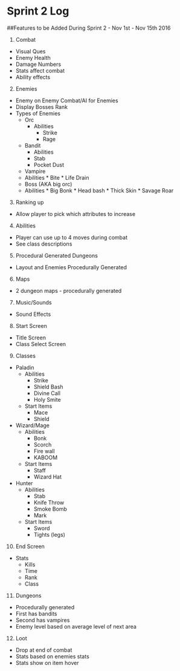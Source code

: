 # Sprint 2 Log

##Features to be Added During Sprint 2 - Nov 1st - Nov 15th 2016

1. Combat
  * Visual Ques
  * Enemy Health
  * Damage Numbers
  * Stats affect combat
  * Ability effects
2. Enemies
  * Enemy on Enemy Combat/AI for Enemies
  * Display Bosses Rank
  * Types of Enemies
    - Orc
      + Abilities
        * Strike
        * Rage
    - Bandit
      +  Abilities
        *  Stab
        *  Pocket Dust
    -  Vampire
      +  Abilities
        *  Bite
        *  Life Drain
    -  Boss (AKA big orc)
      +  Abilities
        *  Big Bonk
        *  Head bash
        *  Thick Skin
        *  Savage Roar
3. Ranking up
  * Allow player to pick which attributes to increase
4. Abilities
  * Player can use up to 4 moves during combat
  * See class descriptions
5. Procedural Generated Dungeons
  * Layout and Enemies Procedurally Generated
6. Maps
  * 2 dungeon maps - procedurally generated
7. Music/Sounds
  * Sound Effects
8. Start Screen
  * Title Screen
  * Class Select Screen
9. Classes
  * Paladin
    - Abilities
      + Strike 
      + Shield Bash
      + Divine Call
      + Holy Smite
    - Start Items
      + Mace
      + Shield
  * Wizard/Mage
    - Abilities
      + Bonk
      + Scorch
      + Fire wall
      + KABOOM
    - Start Items
      + Staff
      + Wizard Hat
  * Hunter
    - Abilities
      + Stab
      + Knife Throw
      + Smoke Bomb
      + Mark
    - Start Items
      + Sword
      + Tights (legs)
10. End Screen
  * Stats
    - Kills
    - Time
    - Rank
    - Class
11. Dungeons
  * Procedurally generated
  * First has bandits
  * Second has vampires
  * Enemy level based on average level of next area
12. Loot
  * Drop at end of combat
  * Stats based on enemies stats
  * Stats show on item hover